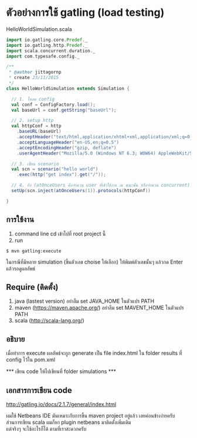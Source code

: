 # ตัวอย่างการใช้ gatling (load testing)

HelloWorldSimulation.scala
```scala
import io.gatling.core.Predef._
import io.gatling.http.Predef._
import scala.concurrent.duration._
import com.typesafe.config._

/**
 * @author jittagornp
 * create 23/11/2015
 */
class HelloWorldSimulation extends Simulation {

  // 1. โหลด config
  val conf = ConfigFactory.load();
  val baseUrl = conf.getString("baseUrl");

  // 2. setup http
  val httpConf = http
    .baseURL(baseUrl)
    .acceptHeader("text/html,application/xhtml+xml,application/xml;q=0.9,*/*;q=0.8")
    .acceptLanguageHeader("en-US,en;q=0.5")
    .acceptEncodingHeader("gzip, deflate")
    .userAgentHeader("Mozilla/5.0 (Windows NT 6.3; WOW64) AppleWebKit/537.36 (KHTML, like Gecko) Chrome/46.0.2490.86 Safari/537.36");

  // 3. เขียน scenario  
  val scn = scenario("hello world")
    .exec(http("get index").get("/"));

  // 4. ยิง (atOnceUsers คือจำนวน user ที่เข้าใช้งาน ณ ขณะนั้น หรือจำนวน concurrent)
  setUp(scn.inject(atOnceUsers(1)).protocols(httpConf))

}
```
## การใช้งาน
1. command line cd เข้าไปที่ root project นี้
2. run 
```shell
$ mvn gatling:execute
```
ในกรณีที่มีหลาย simulation (ขึ้นตัวเลข choise ให้เลือก)  ให้พิมพ์ตัวเลขนั้นๆ แล้วกด Enter แล้วรอดูผลลัพธ์

## Require (ติดตั้ง)
1. java (lastest version) อย่าลืม set JAVA_HOME ในตัวแปร PATH
2. maven (https://maven.apache.org/) อย่าลืม set MAVENT_HOME ในตัวแปร PATH
3. scala (http://scala-lang.org/)

## อธิบาย
เมื่อทำการ execute ผลลัพธ์จะถูก generate เป็น file  index.html ใน folder results ที่ config ไว้ใน pom.xml<br/>

*** เขียน code ให้ไปเขียนที่ folder simulations ***


## เอกสารการเขียน code
http://gatling.io/docs/2.1.7/general/index.html


ผมใช้ Netbeans IDE มันเหมาะกับการขึ้น maven project อยู่แล้ว เลยค่อนข้างง่ายครับ  <br/>
ส่วนการเขียน scala ผมก็หา plugin netbeans มาติดตั้งเพิ่มเติม  <br/>
แต่จริงๆ  จะใช้อะไรก็ได้  ตามที่เราสะดวกครับ
